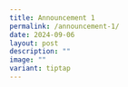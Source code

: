```yaml
---
title: Announcement 1
permalink: /announcement-1/
date: 2024-09-06
layout: post
description: ""
image: ""
variant: tiptap
---
```


